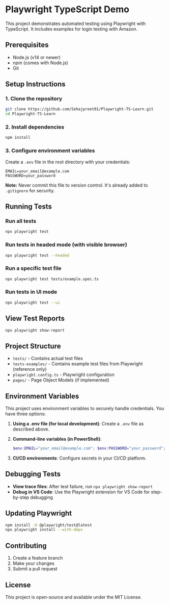 # Playwright TypeScript Demo

This project demonstrates automated testing using Playwright with TypeScript. It includes examples for login testing with Amazon.

## Prerequisites

- Node.js (v14 or newer)
- npm (comes with Node.js)
- Git

## Setup Instructions

### 1. Clone the repository

```bash
git clone https://github.com/Sehajpreet01/Playwright-TS-Learn.git
cd Playwright-TS-Learn
```

### 2. Install dependencies

```bash
npm install
```

### 3. Configure environment variables

Create a `.env` file in the root directory with your credentials:

```
EMAIL=your_email@example.com
PASSWORD=your_password
```

**Note:** Never commit this file to version control. It's already added to `.gitignore` for security.

## Running Tests

### Run all tests

```bash
npx playwright test
```

### Run tests in headed mode (with visible browser)

```bash
npx playwright test --headed
```

### Run a specific test file

```bash
npx playwright test tests/example.spec.ts
```

### Run tests in UI mode

```bash
npx playwright test --ui
```

## View Test Reports

```bash
npx playwright show-report
```

## Project Structure

- `tests/` - Contains actual test files
- `tests-examples/` - Contains example test files from Playwright (reference only)
- `playwright.config.ts` - Playwright configuration
- `pages/` - Page Object Models (if implemented)

## Environment Variables

This project uses environment variables to securely handle credentials. You have three options:

1. **Using a .env file (for local development)**:
   Create a `.env` file as described above.

2. **Command-line variables (in PowerShell)**:
   ```powershell
   $env:EMAIL="your_email@example.com"; $env:PASSWORD="your_password"; npx playwright test
   ```

3. **CI/CD environments**:
   Configure secrets in your CI/CD platform.

## Debugging Tests

- **View trace files**: After test failure, run `npx playwright show-report`
- **Debug in VS Code**: Use the Playwright extension for VS Code for step-by-step debugging

## Updating Playwright

```bash
npm install -D @playwright/test@latest
npx playwright install --with-deps
```

## Contributing

1. Create a feature branch
2. Make your changes
3. Submit a pull request

## License

This project is open-source and available under the MIT License. 